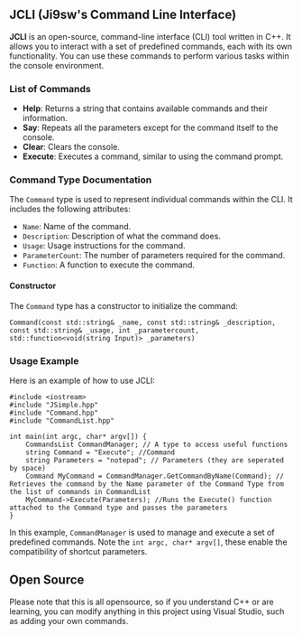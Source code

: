 
## JCLI (Ji9sw's Command Line Interface)

**JCLI** is an open-source, command-line interface (CLI) tool written in C++. It allows you to interact with a set of predefined commands, each with its own functionality. You can use these commands to perform various tasks within the console environment.

### List of Commands

-   **Help**: Returns a string that contains available commands and their information.
-   **Say**: Repeats all the parameters except for the command itself to the console.
-   **Clear**: Clears the console.
-   **Execute**: Executes a command, similar to using the command prompt. 

### Command Type Documentation

The `Command` type is used to represent individual commands within the CLI. It includes the following attributes:

-   `Name`: Name of the command.
-   `Description`: Description of what the command does.
-   `Usage`: Usage instructions for the command.
-   `ParameterCount`: The number of parameters required for the command.
-   `Function`: A function to execute the command.

#### Constructor

The `Command` type has a constructor to initialize the command:

`Command(const std::string& _name, const std::string& _description, const std::string& _usage, int _parametercount, std::function<void(string Input)> _parameters)` 

### Usage Example

Here is an example of how to use JCLI:

    #include <iostream>
    #include "JSimple.hpp"
    #include "Command.hpp"
    #include "CommandList.hpp"
    
    int main(int argc, char* argv[]) {
        CommandsList CommandManager; // A type to access useful functions 
        string Command = "Execute"; //Command
        string Parameters = "notepad"; // Parameters (they are seperated by space)
        Command MyCommand = CommandManager.GetCommandByName(Command); // Retrieves the command by the Name parameter of the Command Type from the list of commands in CommandList
        MyCommand->Execute(Parameters); //Runs the Execute() function attached to the Command type and passes the parameters
    }

In this example, `CommandManager` is used to manage and execute a set of predefined commands. Note the `int argc, char* argv[]`, these enable the compatibility of shortcut parameters.

## Open Source
Please note that this is all opensource, so if you understand C++ or are learning, you can modify anything in this project using Visual Studio, such as adding your own commands.
